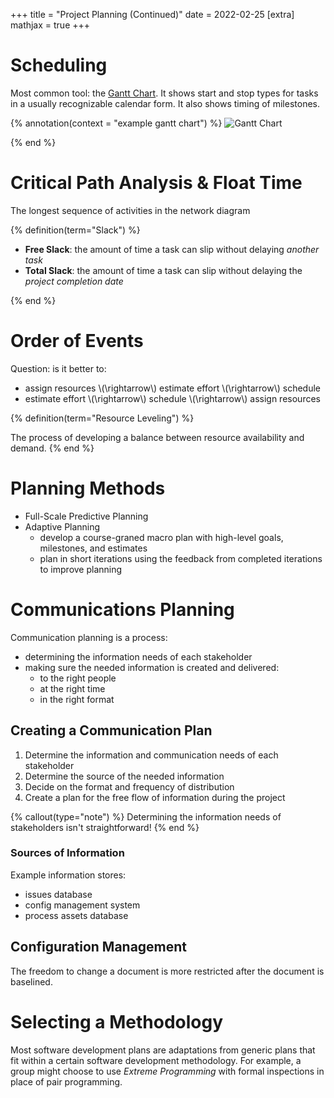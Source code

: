 +++
title = "Project Planning (Continued)"
date = 2022-02-25
[extra]
mathjax = true
+++

# Scheduling

Most common tool: the [Gantt Chart](https://www.gantt.com/). It shows start and stop types for tasks in a usually recognizable calendar form. It also shows timing of milestones.

{% annotation(context = "example gantt chart") %}
![Gantt Chart](https://www.gantt.com/img/gantt-chart-1.jpg)

{% end %}
# Critical Path Analysis & Float Time

The longest sequence of activities in the network diagram

{% definition(term="Slack") %}

- **Free Slack**: the amount of time a task can slip without delaying *another task*
- **Total Slack**: the amount of time a task can slip without delaying the *project completion date*

{% end %}

# Order of Events

Question: is it better to:
- assign resources \\(\rightarrow\\) estimate effort \\(\rightarrow\\) schedule
- estimate effort \\(\rightarrow\\) schedule \\(\rightarrow\\) assign resources

{% definition(term="Resource Leveling") %}

The process of developing a balance between resource availability and demand.
{% end %}

# Planning Methods

- Full-Scale Predictive Planning
- Adaptive Planning
  - develop a course-graned macro plan with high-level goals, milestones, and estimates
  - plan in short iterations using the feedback from completed iterations to improve planning 

# Communications Planning

Communication planning is a process:
- determining the information needs of each stakeholder
- making sure the needed information is created and delivered:
  - to the right people
  - at the right time
  - in the right format

## Creating a Communication Plan

1. Determine the information and communication needs of each stakeholder
2. Determine the source of the needed information
3. Decide on the format and frequency of distribution
4. Create a plan for the free flow of information during the project

{% callout(type="note") %}
Determining the information needs of stakeholders isn't straightforward!
{% end %}

### Sources of Information

Example information stores:
- issues database
- config management system
- process assets database

## Configuration Management

The freedom to change a document is more restricted after the document is baselined.

# Selecting a Methodology

Most software development plans are adaptations from generic plans that fit within a certain software development methodology. For example, a group might choose to use *Extreme Programming* with formal inspections in place of pair programming.
